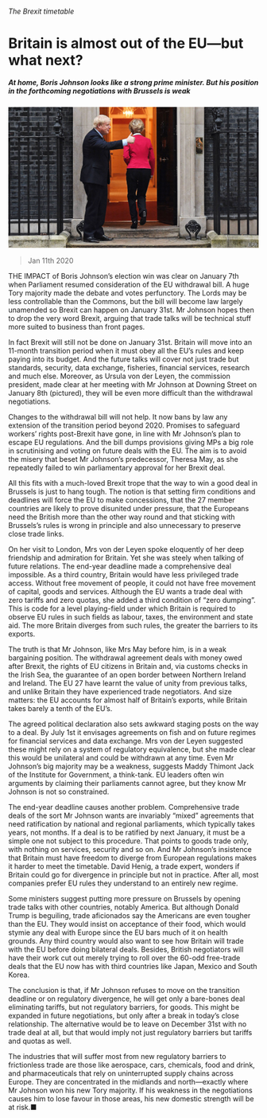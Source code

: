 ###### The Brexit timetable

# Britain is almost out of the EU—but what next? 

##### At home, Boris Johnson looks like a strong prime minister. But his position in the forthcoming negotiations with Brussels is weak 

![image](images/20200111_BRP005_0.jpg) 

> Jan 11th 2020 

THE IMPACT of Boris Johnson’s election win was clear on January 7th when Parliament resumed consideration of the EU withdrawal bill. A huge Tory majority made the debate and votes perfunctory. The Lords may be less controllable than the Commons, but the bill will become law largely unamended so Brexit can happen on January 31st. Mr Johnson hopes then to drop the very word Brexit, arguing that trade talks will be technical stuff more suited to business than front pages.

In fact Brexit will still not be done on January 31st. Britain will move into an 11-month transition period when it must obey all the EU’s rules and keep paying into its budget. And the future talks will cover not just trade but standards, security, data exchange, fisheries, financial services, research and much else. Moreover, as Ursula von der Leyen, the commission president, made clear at her meeting with Mr Johnson at Downing Street on January 8th (pictured), they will be even more difficult than the withdrawal negotiations.


Changes to the withdrawal bill will not help. It now bans by law any extension of the transition period beyond 2020. Promises to safeguard workers’ rights post-Brexit have gone, in line with Mr Johnson’s plan to escape EU regulations. And the bill dumps provisions giving MPs a big role in scrutinising and voting on future deals with the EU. The aim is to avoid the misery that beset Mr Johnson’s predecessor, Theresa May, as she repeatedly failed to win parliamentary approval for her Brexit deal.

All this fits with a much-loved Brexit trope that the way to win a good deal in Brussels is just to hang tough. The notion is that setting firm conditions and deadlines will force the EU to make concessions, that the 27 member countries are likely to prove disunited under pressure, that the Europeans need the British more than the other way round and that sticking with Brussels’s rules is wrong in principle and also unnecessary to preserve close trade links.

On her visit to London, Mrs von der Leyen spoke eloquently of her deep friendship and admiration for Britain. Yet she was steely when talking of future relations. The end-year deadline made a comprehensive deal impossible. As a third country, Britain would have less privileged trade access. Without free movement of people, it could not have free movement of capital, goods and services. Although the EU wants a trade deal with zero tariffs and zero quotas, she added a third condition of “zero dumping”. This is code for a level playing-field under which Britain is required to observe EU rules in such fields as labour, taxes, the environment and state aid. The more Britain diverges from such rules, the greater the barriers to its exports.

The truth is that Mr Johnson, like Mrs May before him, is in a weak bargaining position. The withdrawal agreement deals with money owed after Brexit, the rights of EU citizens in Britain and, via customs checks in the Irish Sea, the guarantee of an open border between Northern Ireland and Ireland. The EU 27 have learnt the value of unity from previous talks, and unlike Britain they have experienced trade negotiators. And size matters: the EU accounts for almost half of Britain’s exports, while Britain takes barely a tenth of the EU’s.

The agreed political declaration also sets awkward staging posts on the way to a deal. By July 1st it envisages agreements on fish and on future regimes for financial services and data exchange. Mrs von der Leyen suggested these might rely on a system of regulatory equivalence, but she made clear this would be unilateral and could be withdrawn at any time. Even Mr Johnson’s big majority may be a weakness, suggests Maddy Thimont Jack of the Institute for Government, a think-tank. EU leaders often win arguments by claiming their parliaments cannot agree, but they know Mr Johnson is not so constrained.

The end-year deadline causes another problem. Comprehensive trade deals of the sort Mr Johnson wants are invariably “mixed” agreements that need ratification by national and regional parliaments, which typically takes years, not months. If a deal is to be ratified by next January, it must be a simple one not subject to this procedure. That points to goods trade only, with nothing on services, security and so on. And Mr Johnson’s insistence that Britain must have freedom to diverge from European regulations makes it harder to meet the timetable. David Henig, a trade expert, wonders if Britain could go for divergence in principle but not in practice. After all, most companies prefer EU rules they understand to an entirely new regime.

Some ministers suggest putting more pressure on Brussels by opening trade talks with other countries, notably America. But although Donald Trump is beguiling, trade aficionados say the Americans are even tougher than the EU. They would insist on acceptance of their food, which would stymie any deal with Europe since the EU bars much of it on health grounds. Any third country would also want to see how Britain will trade with the EU before doing bilateral deals. Besides, British negotiators will have their work cut out merely trying to roll over the 60-odd free-trade deals that the EU now has with third countries like Japan, Mexico and South Korea.

The conclusion is that, if Mr Johnson refuses to move on the transition deadline or on regulatory divergence, he will get only a bare-bones deal eliminating tariffs, but not regulatory barriers, for goods. This might be expanded in future negotiations, but only after a break in today’s close relationship. The alternative would be to leave on December 31st with no trade deal at all, but that would imply not just regulatory barriers but tariffs and quotas as well.

The industries that will suffer most from new regulatory barriers to frictionless trade are those like aerospace, cars, chemicals, food and drink, and pharmaceuticals that rely on uninterrupted supply chains across Europe. They are concentrated in the midlands and north—exactly where Mr Johnson won his new Tory majority. If his weakness in the negotiations causes him to lose favour in those areas, his new domestic strength will be at risk.■

